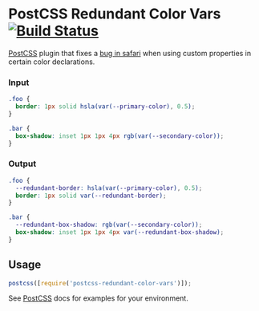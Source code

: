 # PostCSS Redundant Color Vars [![Build Status][ci-img]][ci]

[PostCSS] plugin that fixes a [bug in safari](https://bugs.webkit.org/show_bug.cgi?id=185940) when using custom properties in certain color declarations.

[postcss]: https://github.com/postcss/postcss
[ci-img]: https://travis-ci.com/caseyjacobson/postcss-redundant-color-vars.svg
[ci]: https://travis-ci.com/caseyjacobson/postcss-redundant-color-vars

### Input

```css
.foo {
  border: 1px solid hsla(var(--primary-color), 0.5);
}

.bar {
  box-shadow: inset 1px 1px 4px rgb(var(--secondary-color));
}
```

### Output

```css
.foo {
  --redundant-border: hsla(var(--primary-color), 0.5);
  border: 1px solid var(--redundant-border);
}

.bar {
  --redundant-box-shadow: rgb(var(--secondary-color));
  box-shadow: inset 1px 1px 4px var(--redundant-box-shadow);
}
```

## Usage

```js
postcss([require('postcss-redundant-color-vars')]);
```

See [PostCSS] docs for examples for your environment.
